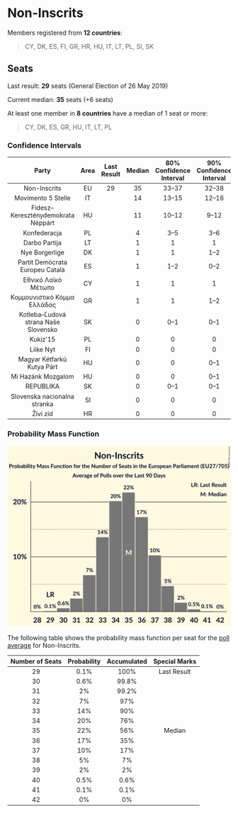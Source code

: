 # Non-Inscrits

Members registered from **12 countries**:

> CY, DK, ES, FI, GR, HR, HU, IT, LT, PL, SI, SK

## Seats

Last result: **29** seats (General Election of 26 May 2019)

Current median: **35** seats (+6 seats)

At least one member in **8 countries** have a median of 1 seat or more:

> CY, DK, ES, GR, HU, IT, LT, PL

### Confidence Intervals

| Party | Area | Last Result | Median | 80% Confidence Interval | 90% Confidence Interval | 95% Confidence Interval | 99% Confidence Interval |
|:-----:|:----:|:-----------:|:------:|:-----------------------:|:-----------------------:|:-----------------------:|:-----------------------:|
| Non-Inscrits | EU | 29 | 35 | 33–37 | 32–38 | 31–38 | 30–40 |
| Movimento 5 Stelle | IT | | 14 | 13–15 | 12–16 | 12–16 | 11–17 |
| Fidesz–Kereszténydemokrata Néppárt | HU | | 11 | 10–12 | 9–12 | 9–12 | 9–12 |
| Konfederacja | PL | | 4 | 3–5 | 3–6 | 3–6 | 3–6 |
| Darbo Partija | LT | | 1 | 1 | 1 | 1 | 1 |
| Nye Borgerlige | DK | | 1 | 1 | 1–2 | 1–2 | 0–2 |
| Partit Demòcrata Europeu Català | ES | | 1 | 1–2 | 0–2 | 0–2 | 0–2 |
| Εθνικό Λαϊκό Μέτωπο | CY | | 1 | 1 | 1 | 1 | 1 |
| Κομμουνιστικό Κόμμα Ελλάδας | GR | | 1 | 1 | 1–2 | 1–2 | 1–2 |
| Kotleba–Ľudová strana Naše Slovensko | SK | | 0 | 0–1 | 0–1 | 0–1 | 0–1 |
| Kukiz’15 | PL | | 0 | 0 | 0 | 0 | 0 |
| Liike Nyt | FI | | 0 | 0 | 0 | 0 | 0 |
| Magyar Kétfarkú Kutya Párt | HU | | 0 | 0 | 0–1 | 0–1 | 0–1 |
| Mi Hazánk Mozgalom | HU | | 0 | 0 | 0–1 | 0–1 | 0–1 |
| REPUBLIKA | SK | | 0 | 0–1 | 0–1 | 0–1 | 0–1 |
| Slovenska nacionalna stranka | SI | | 0 | 0 | 0 | 0 | 0 |
| Živi zid | HR | | 0 | 0 | 0 | 0 | 0 |

### Probability Mass Function

![Graph with seats probability mass function not yet produced](average-2021-08-31-seats-pmf-non-inscrits.png "Seats Probability Mass Function")

The following table shows the probability mass function per seat for the [poll average](average-2021-08-31.html) for Non-Inscrits.

| Number of Seats | Probability | Accumulated | Special Marks |
|:---------------:|:-----------:|:-----------:|:-------------:|
| 29 | 0.1% | 100% | Last Result |
| 30 | 0.6% | 99.8% |  |
| 31 | 2% | 99.2% |  |
| 32 | 7% | 97% |  |
| 33 | 14% | 90% |  |
| 34 | 20% | 76% |  |
| 35 | 22% | 56% | Median |
| 36 | 17% | 35% |  |
| 37 | 10% | 17% |  |
| 38 | 5% | 7% |  |
| 39 | 2% | 2% |  |
| 40 | 0.5% | 0.6% |  |
| 41 | 0.1% | 0.1% |  |
| 42 | 0% | 0% |  |


